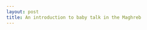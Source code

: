 ```yaml
---
layout: post
title: An introduction to baby talk in the Maghreb
---
```


<script async class="speakerdeck-embed" data-id="b93e42f46e314bdcb261aa8d73eed027" data-ratio="1.33333333333333" src="//speakerdeck.com/assets/embed.js"></script>
